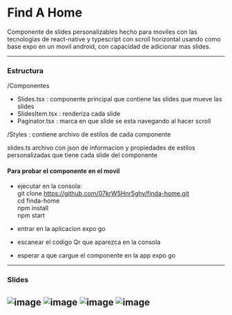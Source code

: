 # Find A Home

Componente de slides personalizables hecho para moviles con las tecnologias de react-native y typescript con scroll horizontal
usando como base expo en un movil android, con capacidad de adicionar mas slides.

----
### Estructura

/Componentes
+ Slides.tsx : componente principal que contiene las slides que mueve las slides
+ SlidesItem.tsx : renderiza cada slide
+ Paginator.tsx : marca en que slide se esta navegando al hacer scroll

/Styles : contiene archivo de estilos de cada componente

slides.ts archivo con json de informacion y propiedades de estilos personalizadas que tiene cada slide del componente

#### Para probar el componente en el movil

- ejecutar en la consola:   
git clone https://github.com/07krW5Hnr5ghy/finda-home.git  
cd finda-home  
npm install  
npm start  
  
- entrar en la aplicacion expo go
- escanear el codigo Qr que aparezca en la consola
- esperar a que cargue el componente en la app expo go

-----

### Slides

![image](https://user-images.githubusercontent.com/107215929/202870645-35aa8e0c-3654-46a5-b076-537d92516810.png)
![image](https://user-images.githubusercontent.com/107215929/202870715-353acd3b-16da-49cc-9595-86c7f377fc97.png)
![image](https://user-images.githubusercontent.com/107215929/202870784-61b4c6ed-9029-4a48-b53e-8823213f997a.png)
![image](https://user-images.githubusercontent.com/107215929/202870792-d2d99ad5-9b15-4534-bf6d-3d3e0fd81d59.png)
----
